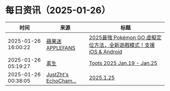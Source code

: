 ﻿# 每日资讯（2025-01-26）

|时间|来源|标题|
|---|---|---|
|2025-01-26 16:00:22|[蘋果迷 APPLEFANS](https://applefans.today/feed/)|[2025最強 Pokémon GO 虛擬定位方法，全新遊戲模式！支援 iOS & Android](https://applefans.today/2025-01-pogoskill-change-gps/)|
|2025-01-26 05:19:27|[素生](http://z.arlmy.me/atom.xml)|[Toots 2025 Jan.19 - Jan.25](http://z.arlmy.me/posts/MastodonArchives/2025/MastodonTootsArchives_20250125/)|
|2025-01-26 00:38:05|[JustZht's EchoCham...](https://www.justzht.com/rss/)|[2025.1.25](https://www.justzht.com/2025-1-24/)|
